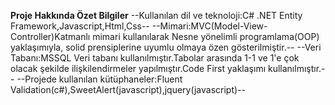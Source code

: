 **Proje Hakkında Özet Bilgiler**
--Kullanılan dil ve teknoloji:C# .NET Entity Framework,Javascript,Html,Css--
--Mimari:MVC(Model-View-Controller)Katmanlı mimari kullanılarak Nesne yönelimli programlama(OOP) yaklaşımıyla, solid prensiplerine uyumlu olmaya özen gösterilmiştir.--
--Veri Tabanı:MSSQL Veri tabanı kullanılmıştır.Tabolar arasında 1-1 ve 1'e çok olacak şekilde ilişkilendirmeler yapılmıştır.Code First yaklaşımı kullanılmıştır.--
--Projede kullanılan kütüphaneler:Fluent Validation(c#),SweetAlert(javascript),jquery(javascript)--
